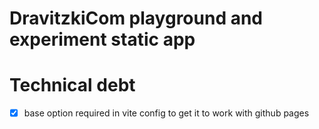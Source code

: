 # DravitzkiCom playground and experiment static app

# Technical debt
- [x] base option required in vite config to get it to work with github pages